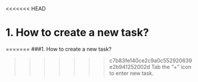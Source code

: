 <<<<<<< HEAD
# 1. How to create a new task?
=======
###1. How to create a new task?
>>>>>>> c7b83fe140ce2c9a0c552920639e2b941252002d
Tab the “+” icon to enter new task.
